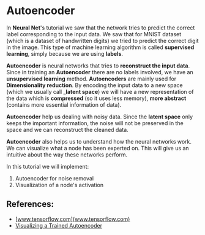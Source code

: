 # Autoencoder

In __Neural Net__'s tutorial we saw that the network tries to predict the correct label corresponding to the input data. We saw that for MNIST dataset (which is a dataset of handwritten digits) we tried to predict the correct digit in the image. This type of machine learning algorithm is called __supervised learning__, simply because we are using __labels__.

__Autoencoder__ is neural networks that tries to __reconstruct the input data__. Since in training an __Autoencoder__ there are no labels involved, we have an __unsupervised learning__ method. __Autoencoders__ are mainly used for __Dimensionality reduction__. By encoding the input data to a new space (which we usually call ___latent space__) we will have a new representation of the data which is __compressed__ (so it uses less memory), __more abstract__ (contains more essential information of data). 

__Autoencoder__ help us dealing with noisy data. Since the __latent space__ only keeps the important information, the noise will not be preserved in the space and we can reconstruct the cleaned data.

__Autoencoder__ also helps us to understand how the neural networks work. We can visualize what a node has been experted on. This will give us an intuitive about the way these networks perform.


In this tutorial we will implement:
1. Autoencoder for noise removal
2. Visualization of a node's activation

## References:
* [www.tensorflow.com](www.tensorflow.com)
* [Visualizing a Trained Autoencoder](http://ufldl.stanford.edu/wiki/index.php/Visualizing_a_Trained_Autoencoder)